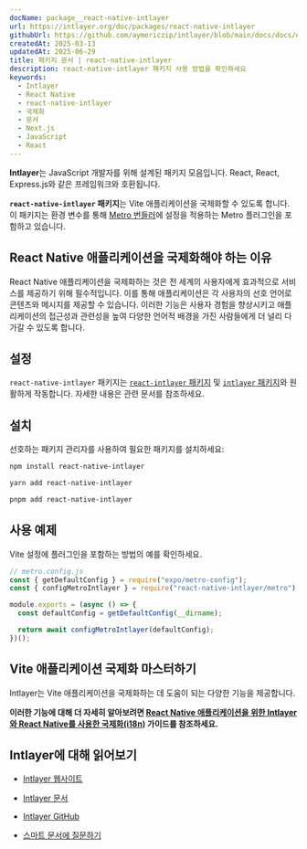 ```yaml
---
docName: package__react-native-intlayer
url: https://intlayer.org/doc/packages/react-native-intlayer
githubUrl: https://github.com/aymericzip/intlayer/blob/main/docs/docs/en/packages/react-native-intlayer/index.md
createdAt: 2025-03-13
updatedAt: 2025-06-29
title: 패키지 문서 | react-native-intlayer
description: react-native-intlayer 패키지 사용 방법을 확인하세요
keywords:
  - Intlayer
  - React Native
  - react-native-intlayer
  - 국제화
  - 문서
  - Next.js
  - JavaScript
  - React
---
```


**Intlayer**는 JavaScript 개발자를 위해 설계된 패키지 모음입니다. React, React, Express.js와 같은 프레임워크와 호환됩니다.

**`react-native-intlayer` 패키지**는 Vite 애플리케이션을 국제화할 수 있도록 합니다. 이 패키지는 환경 변수를 통해 [Metro 번들러](https://docs.expo.dev/guides/customizing-metro/)에 설정을 적용하는 Metro 플러그인을 포함하고 있습니다.

## React Native 애플리케이션을 국제화해야 하는 이유

React Native 애플리케이션을 국제화하는 것은 전 세계의 사용자에게 효과적으로 서비스를 제공하기 위해 필수적입니다. 이를 통해 애플리케이션은 각 사용자의 선호 언어로 콘텐츠와 메시지를 제공할 수 있습니다. 이러한 기능은 사용자 경험을 향상시키고 애플리케이션의 접근성과 관련성을 높여 다양한 언어적 배경을 가진 사람들에게 더 널리 다가갈 수 있도록 합니다.

## 설정

`react-native-intlayer` 패키지는 [`react-intlayer` 패키지](https://github.com/aymericzip/intlayer/blob/main/docs/docs/ko/packages/react-intlayer/index.md) 및 [`intlayer` 패키지](https://github.com/aymericzip/intlayer/blob/main/docs/docs/ko/packages/intlayer/index.md)와 원활하게 작동합니다. 자세한 내용은 관련 문서를 참조하세요.

## 설치

선호하는 패키지 관리자를 사용하여 필요한 패키지를 설치하세요:

```bash packageManager="npm"
npm install react-native-intlayer
```

```bash packageManager="yarn"
yarn add react-native-intlayer
```

```bash packageManager="pnpm"
pnpm add react-native-intlayer
```

## 사용 예제

Vite 설정에 플러그인을 포함하는 방법의 예를 확인하세요.

```js
// metro.config.js
const { getDefaultConfig } = require("expo/metro-config");
const { configMetroIntlayer } = require("react-native-intlayer/metro");

module.exports = (async () => {
  const defaultConfig = getDefaultConfig(__dirname);

  return await configMetroIntlayer(defaultConfig);
})();
```

## Vite 애플리케이션 국제화 마스터하기

Intlayer는 Vite 애플리케이션을 국제화하는 데 도움이 되는 다양한 기능을 제공합니다.

**이러한 기능에 대해 더 자세히 알아보려면 [React Native 애플리케이션을 위한 Intlayer와 React Native를 사용한 국제화(i18n)](https://github.com/aymericzip/intlayer/blob/main/docs/docs/ko/intlayer_with_react_native+expo.md) 가이드를 참조하세요.**

## Intlayer에 대해 읽어보기

- [Intlayer 웹사이트](https://intlayer.org)
- [Intlayer 문서](https://intlayer.org/doc)
- [Intlayer GitHub](https://github.com/aymericzip/intlayer)

- [스마트 문서에 질문하기](https://intlayer.org/docchat)
